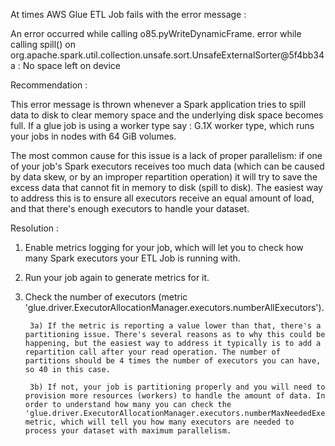 At times AWS Glue ETL Job fails with the error message : 

An error occurred while calling o85.pyWriteDynamicFrame. error while calling spill() on 
  org.apache.spark.util.collection.unsafe.sort.UnsafeExternalSorter@5f4bb34a : No space left on device
  
Recommendation : 

This error message is thrown whenever a Spark application tries to spill data to disk to clear memory space and the underlying disk space becomes full. If a glue job is using a worker type say : G.1X worker type, which runs your jobs in nodes with 64 GiB volumes.

The most common cause for this issue is a lack of proper parallelism: if one of your job's Spark executors receives too much data (which can be caused by data skew, or by an improper repartition operation) it will try to save the excess data that cannot fit in memory to disk (spill to disk). The easiest way to address this is to ensure all executors receive an equal amount of load, and that there's enough executors to handle your dataset.

Resolution :

1) Enable metrics logging for your job, which will let you to check how many Spark executors your ETL Job is running with.

2) Run your job again to generate metrics for it.

3) Check the number of executors (metric 'glue.driver.ExecutorAllocationManager.executors.numberAllExecutors'). 

        3a) If the metric is reporting a value lower than that, there's a partitioning issue. There's several reasons as to why this could be happening, but the easiest way to address it typically is to add a repartition call after your read operation. The number of partitions should be 4 times the number of executors you can have, so 40 in this case.

        3b) If not, your job is partitioning properly and you will need to provision more resources (workers) to handle the amount of data. In order to understand how many you can check the 'glue.driver.ExecutorAllocationManager.executors.numberMaxNeededExecutors' metric, which will tell you how many executors are needed to process your dataset with maximum parallelism.
